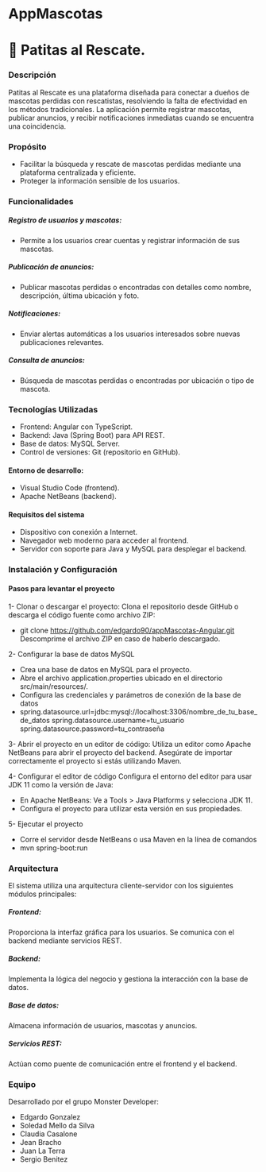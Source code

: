 # AppMascotas

# 🐾 Patitas al Rescate.
### Descripción
Patitas al Rescate es una plataforma diseñada para conectar a dueños de mascotas perdidas con rescatistas, resolviendo la falta de efectividad en los métodos tradicionales. La aplicación permite registrar mascotas, publicar anuncios, y recibir notificaciones inmediatas cuando se encuentra una coincidencia.

### Propósito
* Facilitar la búsqueda y rescate de mascotas perdidas mediante una plataforma centralizada y eficiente.
* Proteger la información sensible de los usuarios.

### Funcionalidades
##### Registro de usuarios y mascotas:
* Permite a los usuarios crear cuentas y registrar información de sus mascotas.

##### Publicación de anuncios:
* Publicar mascotas perdidas o encontradas con detalles como nombre, descripción, última ubicación y foto.

##### Notificaciones:
* Enviar alertas automáticas a los usuarios interesados sobre nuevas publicaciones relevantes.

##### Consulta de anuncios:
* Búsqueda de mascotas perdidas o encontradas por ubicación o tipo de mascota.

### Tecnologías Utilizadas
* Frontend: Angular con TypeScript.
* Backend: Java (Spring Boot) para API REST.
* Base de datos: MySQL Server.
* Control de versiones: Git (repositorio en GitHub).

#### Entorno de desarrollo:
* Visual Studio Code (frontend).
* Apache NetBeans (backend).

#### Requisitos del sistema
* Dispositivo con conexión a Internet.
* Navegador web moderno para acceder al frontend.
* Servidor con soporte para Java y MySQL para desplegar el backend.

### Instalación y Configuración
#### Pasos para levantar el proyecto
1- Clonar o descargar el proyecto:
Clona el repositorio desde GitHub o descarga el código fuente como archivo ZIP:
* git clone https://github.com/edgardo90/appMascotas-Angular.git
Descomprime el archivo ZIP en caso de haberlo descargado.

2- Configurar la base de datos MySQL
* Crea una base de datos en MySQL para el proyecto.
* Abre el archivo application.properties ubicado en el directorio src/main/resources/.
* Configura las credenciales y parámetros de conexión de la base de datos
* spring.datasource.url=jdbc:mysql://localhost:3306/nombre_de_tu_base_de_datos
spring.datasource.username=tu_usuario
spring.datasource.password=tu_contraseña

3- Abrir el proyecto en un editor de código:
Utiliza un editor como Apache NetBeans para abrir el proyecto del backend. Asegúrate de importar correctamente el proyecto si estás utilizando Maven.

4- Configurar el editor de código
Configura el entorno del editor para usar JDK 11 como la versión de Java:
* En Apache NetBeans: Ve a Tools > Java Platforms y selecciona JDK 11.
* Configura el proyecto para utilizar esta versión en sus propiedades.

5- Ejecutar el proyecto
* Corre el servidor desde NetBeans o usa Maven en la línea de comandos
* mvn spring-boot:run

### Arquitectura
El sistema utiliza una arquitectura cliente-servidor con los siguientes módulos principales:

##### Frontend:
Proporciona la interfaz gráfica para los usuarios.
Se comunica con el backend mediante servicios REST.

##### Backend:
Implementa la lógica del negocio y gestiona la interacción con la base de datos.

##### Base de datos:
Almacena información de usuarios, mascotas y anuncios.

##### Servicios REST: 
Actúan como puente de comunicación entre el frontend y el backend.

### Equipo
Desarrollado por el grupo Monster Developer:

* Edgardo Gonzalez
* Soledad Mello da Silva
* Claudia Casalone
* Jean Bracho
* Juan La Terra
* Sergio Benitez
